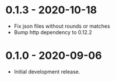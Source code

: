 # 0.1.3 - 2020-10-18

* Fix json files without rounds or matches
* Bump http dependency to 0.12.2

# 0.1.0 - 2020-09-06

* Initial development release.